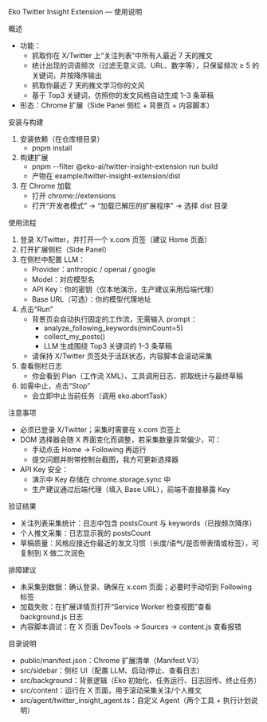 Eko Twitter Insight Extension — 使用说明

概述
- 功能：
  - 抓取你在 X/Twitter 上“关注列表”中所有人最近 7 天的推文
  - 统计出现的词语频次（过滤无意义词、URL、数字等），只保留频次 ≥ 5 的关键词，并按降序输出
  - 抓取你最近 7 天的推文学习你的文风
  - 基于 Top3 关键词，仿照你的发文风格自动生成 1–3 条草稿
- 形态：Chrome 扩展（Side Panel 侧栏 + 背景页 + 内容脚本）

安装与构建
1) 安装依赖（在仓库根目录）
   - pnpm install
2) 构建扩展
   - pnpm --filter @eko-ai/twitter-insight-extension run build
   - 产物在 example/twitter-insight-extension/dist
3) 在 Chrome 加载
   - 打开 chrome://extensions
   - 打开“开发者模式” → “加载已解压的扩展程序” → 选择 dist 目录

使用流程
1) 登录 X/Twitter，并打开一个 x.com 页签（建议 Home 页面）
2) 打开扩展侧栏（Side Panel）
3) 在侧栏中配置 LLM：
   - Provider：anthropic / openai / google
   - Model：对应模型名
   - API Key：你的密钥（仅本地演示，生产建议采用后端代理）
   - Base URL（可选）：你的模型代理地址
4) 点击“Run”
   - 背景页会自动执行固定的工作流，无需输入 prompt：
     - analyze_following_keywords(minCount=5)
     - collect_my_posts()
     - LLM 生成围绕 Top3 关键词的 1–3 条草稿
   - 请保持 X/Twitter 页签处于活跃状态，内容脚本会滚动采集
5) 查看侧栏日志
   - 你会看到 Plan（工作流 XML）、工具调用日志、抓取统计与最终草稿
6) 如需中止，点击“Stop”
   - 会立即中止当前任务（调用 eko.abortTask）

注意事项
- 必须已登录 X/Twitter；采集时需要在 x.com 页签上
- DOM 选择器会随 X 界面变化而调整，若采集数量异常偏少，可：
  - 手动点击 Home → Following 再运行
  - 提交问题并附带控制台截图，我方可更新选择器
- API Key 安全：
  - 演示中 Key 存储在 chrome.storage.sync 中
  - 生产建议通过后端代理（填入 Base URL），前端不直接暴露 Key

验证结果
- 关注列表采集统计：日志中包含 postsCount 与 keywords（已按频次降序）
- 个人推文采集：日志显示我的 postsCount
- 草稿质量：风格应接近你最近的发文习惯（长度/语气/是否带表情或标签），可复制到 X 做二次润色

排障建议
- 未采集到数据：确认登录、确保在 x.com 页面；必要时手动切到 Following 标签
- 加载失败：在扩展详情页打开“Service Worker 检查视图”查看 background.js 日志
- 内容脚本调试：在 X 页面 DevTools → Sources → content.js 查看报错

目录说明
- public/manifest.json：Chrome 扩展清单（Manifest V3）
- src/sidebar：侧栏 UI（配置 LLM、启动/停止、查看日志）
- src/background：背景逻辑（Eko 初始化、任务运行、日志回传、终止任务）
- src/content：运行在 X 页面，用于滚动采集关注/个人推文
- src/agent/twitter_insight_agent.ts：自定义 Agent（两个工具 + 执行计划说明）

